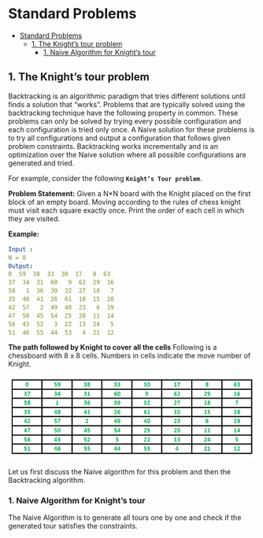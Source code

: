 # Standard Problems

- [Standard Problems](#standard-problems)
  - [1. The Knight’s tour problem](#1-the-knights-tour-problem)
    - [1. Naive Algorithm for Knight’s tour](#1-naive-algorithm-for-knights-tour)


## 1. The Knight’s tour problem

Backtracking is an algorithmic paradigm that tries different solutions until finds a solution that “works”. Problems that are typically solved using the backtracking technique have the following property in common. These problems can only be solved by trying every possible configuration and each configuration is tried only once. A Naive solution for these problems is to try all configurations and output a configuration that follows given problem constraints. Backtracking works incrementally and is an optimization over the Naive solution where all possible configurations are generated and tried.

For example, consider the following __`Knight’s Tour problem`__.

__Problem Statement:__
Given a N*N board with the Knight placed on the first block of an empty board. Moving according to the rules of chess knight must visit each square exactly once. Print the order of each cell in which they are visited.

__Example:__

```yml
Input : 
N = 8
Output:
0  59  38  33  30  17   8  63
37  34  31  60   9  62  29  16
58   1  36  39  32  27  18   7
35  48  41  26  61  10  15  28
42  57   2  49  40  23   6  19
47  50  45  54  25  20  11  14
56  43  52   3  22  13  24   5
51  46  55  44  53   4  21  12
```

__The path followed by Knight to cover all the cells__
Following is a chessboard with 8 x 8 cells. Numbers in cells indicate the move number of Knight.

![knight 1](../images/knight-tour-problem1.png)

Let us first discuss the Naive algorithm for this problem and then the Backtracking algorithm.

### 1. Naive Algorithm for Knight’s tour 

The Naive Algorithm is to generate all tours one by one and check if the generated tour satisfies the constraints. 

